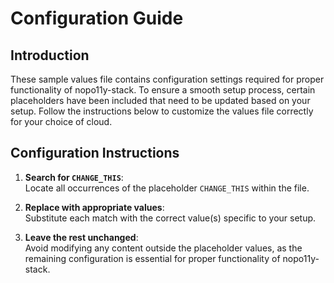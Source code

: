# Configuration Guide

## Introduction

These sample values file contains configuration settings required for proper functionality of nopo11y-stack. To ensure a smooth setup process, certain placeholders have been included that need to be updated based on your setup. Follow the instructions below to customize the values file correctly for your choice of cloud.

## Configuration Instructions

1. **Search for `CHANGE_THIS`**:  
   Locate all occurrences of the placeholder `CHANGE_THIS` within the file.

2. **Replace with appropriate values**:  
   Substitute each match with the correct value(s) specific to your setup.

3. **Leave the rest unchanged**:  
   Avoid modifying any content outside the placeholder values, as the remaining configuration is essential for proper functionality of nopo11y-stack.
